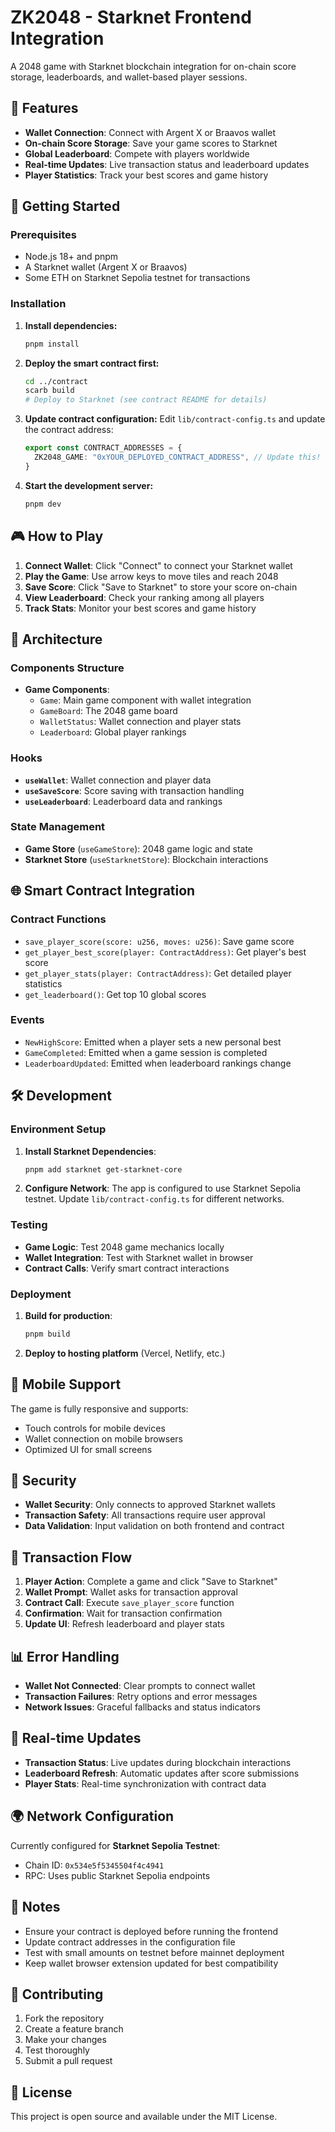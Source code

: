 # ZK2048 - Starknet Frontend Integration

A 2048 game with Starknet blockchain integration for on-chain score storage, leaderboards, and wallet-based player sessions.

## 🌟 Features

- **Wallet Connection**: Connect with Argent X or Braavos wallet
- **On-chain Score Storage**: Save your game scores to Starknet
- **Global Leaderboard**: Compete with players worldwide
- **Real-time Updates**: Live transaction status and leaderboard updates
- **Player Statistics**: Track your best scores and game history

## 🚀 Getting Started

### Prerequisites

- Node.js 18+ and pnpm
- A Starknet wallet (Argent X or Braavos)
- Some ETH on Starknet Sepolia testnet for transactions

### Installation

1. **Install dependencies:**
   ```bash
   pnpm install
   ```

2. **Deploy the smart contract first:**
   ```bash
   cd ../contract
   scarb build
   # Deploy to Starknet (see contract README for details)
   ```

3. **Update contract configuration:**
   Edit `lib/contract-config.ts` and update the contract address:
   ```typescript
   export const CONTRACT_ADDRESSES = {
     ZK2048_GAME: "0xYOUR_DEPLOYED_CONTRACT_ADDRESS", // Update this!
   }
   ```

4. **Start the development server:**
   ```bash
   pnpm dev
   ```

## 🎮 How to Play

1. **Connect Wallet**: Click "Connect" to connect your Starknet wallet
2. **Play the Game**: Use arrow keys to move tiles and reach 2048
3. **Save Score**: Click "Save to Starknet" to store your score on-chain
4. **View Leaderboard**: Check your ranking among all players
5. **Track Stats**: Monitor your best scores and game history

## 🔧 Architecture

### Components Structure

- **Game Components**:
  - `Game`: Main game component with wallet integration
  - `GameBoard`: The 2048 game board
  - `WalletStatus`: Wallet connection and player stats
  - `Leaderboard`: Global player rankings

### Hooks

- **`useWallet`**: Wallet connection and player data
- **`useSaveScore`**: Score saving with transaction handling
- **`useLeaderboard`**: Leaderboard data and rankings

### State Management

- **Game Store** (`useGameStore`): 2048 game logic and state
- **Starknet Store** (`useStarknetStore`): Blockchain interactions

## 🌐 Smart Contract Integration

### Contract Functions

- `save_player_score(score: u256, moves: u256)`: Save game score
- `get_player_best_score(player: ContractAddress)`: Get player's best score
- `get_player_stats(player: ContractAddress)`: Get detailed player statistics
- `get_leaderboard()`: Get top 10 global scores

### Events

- `NewHighScore`: Emitted when a player sets a new personal best
- `GameCompleted`: Emitted when a game session is completed
- `LeaderboardUpdated`: Emitted when leaderboard rankings change

## 🛠️ Development

### Environment Setup

1. **Install Starknet Dependencies**:
   ```bash
   pnpm add starknet get-starknet-core
   ```

2. **Configure Network**:
   The app is configured to use Starknet Sepolia testnet. Update `lib/contract-config.ts` for different networks.

### Testing

- **Game Logic**: Test 2048 game mechanics locally
- **Wallet Integration**: Test with Starknet wallet in browser
- **Contract Calls**: Verify smart contract interactions

### Deployment

1. **Build for production**:
   ```bash
   pnpm build
   ```

2. **Deploy to hosting platform** (Vercel, Netlify, etc.)

## 📱 Mobile Support

The game is fully responsive and supports:
- Touch controls for mobile devices
- Wallet connection on mobile browsers
- Optimized UI for small screens

## 🔐 Security

- **Wallet Security**: Only connects to approved Starknet wallets
- **Transaction Safety**: All transactions require user approval
- **Data Validation**: Input validation on both frontend and contract

## 🎯 Transaction Flow

1. **Player Action**: Complete a game and click "Save to Starknet"
2. **Wallet Prompt**: Wallet asks for transaction approval
3. **Contract Call**: Execute `save_player_score` function
4. **Confirmation**: Wait for transaction confirmation
5. **Update UI**: Refresh leaderboard and player stats

## 📊 Error Handling

- **Wallet Not Connected**: Clear prompts to connect wallet
- **Transaction Failures**: Retry options and error messages
- **Network Issues**: Graceful fallbacks and status indicators

## 🔄 Real-time Updates

- **Transaction Status**: Live updates during blockchain interactions
- **Leaderboard Refresh**: Automatic updates after score submissions
- **Player Stats**: Real-time synchronization with contract data

## 🌍 Network Configuration

Currently configured for **Starknet Sepolia Testnet**:
- Chain ID: `0x534e5f5345504f4c4941`
- RPC: Uses public Starknet Sepolia endpoints

## 📝 Notes

- Ensure your contract is deployed before running the frontend
- Update contract addresses in the configuration file
- Test with small amounts on testnet before mainnet deployment
- Keep wallet browser extension updated for best compatibility

## 🤝 Contributing

1. Fork the repository
2. Create a feature branch
3. Make your changes
4. Test thoroughly
5. Submit a pull request

## 📄 License

This project is open source and available under the MIT License. 